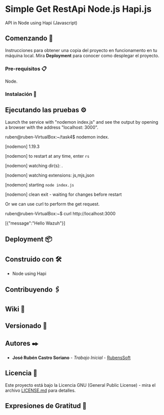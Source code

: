 











# Simple Get RestApi Node.js Hapi.js

API in Node using Hapi (Javascript) 

## Comenzando 🚀

Instrucciones para obtener una copia del proyecto en funcionamento en tu máquina local. 
Mira **Deployment** para conocer como desplegar el proyecto.


### Pre-requisitos 📋

Node.


### Instalación 🔧


## Ejecutando las pruebas ⚙️
Launch the service with "nodemon index.js" and see the output by opening a browser with the address "localhost: 3000".

ruben@ruben-VirtualBox:~/task4$ nodemon index.

[nodemon] 1.19.3

[nodemon] to restart at any time, enter `rs`

[nodemon] watching dir(s): *.*

[nodemon] watching extensions: js,mjs,json

[nodemon] starting `node index.js`

[nodemon] clean exit - waiting for changes before restart





Or we can use curl to perform the get request.


ruben@ruben-VirtualBox:~$ curl http://localhost:3000

[{"message":"Hello Wazuh"}]


## Deployment 📦



## Construido con 🛠️

* Node using Hapi

## Contribuyendo 🖇️
## Wiki 📖
## Versionado 📌


## Autores ✒️

* **José Rubén Castro Soriano** - *Trabajo Inicial* - [RubensSoft](https://github.com/RubensSoft)

## Licencia 📄

Este proyecto está bajo la Licencia GNU (General Public License) - mira el archivo [LICENSE.md](LICENSE.md) para detalles.

## Expresiones de Gratitud 🎁



